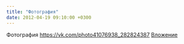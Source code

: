 ```yaml
---
title: "Фотография"
date: 2012-04-19 09:10:00 +0300
---
```


Фотография
<a class="vk-attach" href="https://vk.com/photo41076938_282824387">https://vk.com/photo41076938_282824387</a>
<a class="vk-attach" href="https://vk.com/photo41076938_282824387">Вложение</a>
